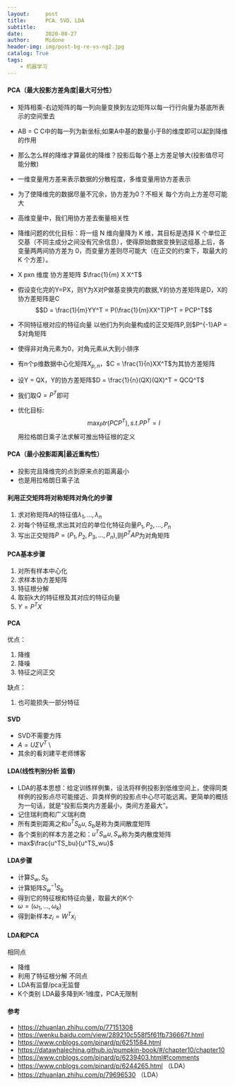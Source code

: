 ```yaml
---
layout:     post
title:      PCA、SVD、LDA
subtitle:   
date:       2020-08-27
author:     Midone
header-img: img/post-bg-re-vs-ng2.jpg
catalog: True
tags:
    - 机器学习
---
```



#### PCA（最大投影方差角度|最大可分性）

- 矩阵相乘-右边矩阵的每一列向量变换到左边矩阵以每一行行向量为基底所表示的空间里去
- AB = C C中的每一列为新坐标;如果A中基的数量小于B的维度即可以起到降维的作用
- 那么怎么样的降维才算最优的降维？投影后每个基上方差足够大(投影值尽可能分散)
- 一维变量用方差来表示数据的分散程度，多维变量用协方差表示
- 为了使降维完的数据尽量不冗余，协方差为0？不相关 每个方向上方差尽可能大
- 高维变量中，我们用协方差去衡量相关性
- 降维问题的优化目标：将一组 N 维向量降为 K 维，其目标是选择 K 个单位正交基（不同主成分之间没有冗余信息），使得原始数据变换到这组基上后，各变量两两间协方差为 0，而变量方差则尽可能大（在正交的约束下，取最大的 K 个方差）。
- X pxn 维度 协方差矩阵 $\frac{1}{m} X X^T$
- 假设变化完的Y=PX，则Y为X对P做基变换完的数据,Y的协方差矩阵是D，X的协方差矩阵是C
$$D = \frac{1}{m}YY^T = P(\frac{1}{m}XX^T)P^T = PCP^T$$
- 不同特征根对应的特征向量 以他们为列向量构成的正交矩阵P,则$P^{-1}AP = $对角矩阵
- 使得非对角元素为0，对角元素从大到小排序
- 有n个p维数据中心化矩阵$X_{p,n}$，$C = \frac{1}{n}XX^T$为其协方差矩阵
- 设Y = QX，Y的协方差矩阵$D = \frac{1}{n}(QX)(QX)^T = QCQ^T$
- 我们取$Q = P^T$即可

- 优化目标: $$\max_P tr(PCP^T),s.t. PP^T = I$$
用拉格朗日乘子法求解可推出特征根的定义
#### PCA（最小投影距离|最近重构性）
- 投影完且降维完的点到原来点的距离最小
- 也是用拉格朗日乘子法


#### 利用正交矩阵将对称矩阵对角化的步骤
1. 求对称矩阵A的特征值$\lambda_1,\dots,\lambda_n$
2. 对每个特征根,求出其对应的单位化特征向量$P_1,P_2,\dots,P_n$
3. 写出正交矩阵$P = (P_1,P_2,P_3,\dots,P_n)$,则$P^TAP$为对角矩阵


#### PCA基本步骤
1. 对所有样本中心化
2. 求样本协方差矩阵
3. 特征根分解
4. 取前k大的特征根及其对应的特征向量
5. $Y = P^TX$

#### PCA
优点：
1. 降维
2. 降噪
3. 特征之间正交

缺点：
1. 也可能损失一部分特征

#### SVD
- SVD不需要方阵
- $A = U\Sigma V^T$ \
- 其余的看刘建平老师博客

#### LDA(线性判别分析 监督)
- LDA的基本思想：给定训练样例集，设法将样例投影到低维空间上，使得同类样例的投影点尽可能接近、异类样例的投影点中心尽可能远离。更简单的概括为一句话，就是“投影后类内方差最小，类间方差最大”。
- 记住瑞利商和广义瑞利商
- 所有类别距离之和$u^TS_bu,S_b$是称为类间散度矩阵
- 各个类别的样本方差之和：$u^TS_wu,S_w$称为类内散度矩阵
- max$\frac{u^TS_bu}{u^TS_wu}$

#### LDA步骤
- 计算$S_w,S_b$
- 计算矩阵$S_w^{-1}S_b$
- 得到它的特征根和特征向量，取最大的K个
- $\omega = (\omega_1,\dots,\omega_k)$
- 得到新样本$z_i = W^Tx_i$

#### LDA和PCA
相同点
- 降维
- 利用了特征根分解
不同点
- LDA有监督/pca无监督
- K个类别 LDA最多降到K-1维度，PCA无限制
#### 参考
- https://zhuanlan.zhihu.com/p/77151308
- https://wenku.baidu.com/view/289210c558f5f61fb736667f.html
- https://www.cnblogs.com/pinard/p/6251584.html
- https://datawhalechina.github.io/pumpkin-book/#/chapter10/chapter10
- https://www.cnblogs.com/pinard/p/6239403.html#!comments
- https://www.cnblogs.com/pinard/p/6244265.html （LDA）
- https://zhuanlan.zhihu.com/p/79696530 （LDA）
